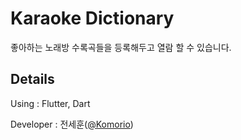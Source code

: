 # Karaoke Dictionary

좋아하는 노래방 수록곡들을 등록해두고 열람 할 수 있습니다.

## Details

Using : Flutter, Dart

Developer : 전세훈([@Komorio](https://www.github.com/Komorio))